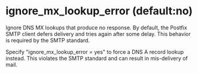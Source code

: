 # ignore_mx_lookup_error (default:no) 

 Ignore DNS MX lookups that produce no response.  By default,
the Postfix SMTP client defers delivery and tries again after some
delay.  This behavior is required by the SMTP standard.  


Specify "ignore_mx_lookup_error = yes" to force a DNS A record
lookup instead. This violates the SMTP standard and can result in
mis-delivery of mail.



